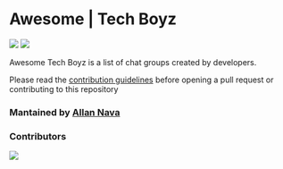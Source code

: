 # Awesome  | Tech Boyz
<img src='https://img.shields.io/badge/list-42-blue'> <img src='https://img.shields.io/github/last-commit/Tech-BoyZ-IT/awesome-tech-boyz-it/main'>

Awesome Tech Boyz is a list of chat groups created by developers.


Please read the [contribution guidelines](https://github.com/ech-BoyZ-IT/awesome-tech-boyz-it/blob/main/CONTRIBUTING.md) before opening a pull request or contributing to this repository

### Mantained by [Allan Nava](https://github.com/Allan-Nava)


### Contributors

<a href="https://github.com/italia-opensource/awesome-italia-opensource/graphs/contributors"> <img src="https://contrib.rocks/image?repo=italia-opensource/awesome-italia-opensource" /> </a>
